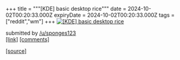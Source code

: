 +++
title = """[KDE] basic desktop rice"""
date = 2024-10-02T00:20:33.000Z
expiryDate = 2024-10-02T00:20:33.000Z
tags = ["reddit","wm"]
+++
[![[KDE] basic desktop rice](https://preview.redd.it/n140xawzk8sd1.png?width=640&crop=smart&auto=webp&s=12f173679fb3437411ed4e316fa22b617da3e2c1 "[KDE] basic desktop rice")](https://www.reddit.com/r/unixporn/comments/1fu3du3/kde_basic_desktop_rice/)

submitted by [/u/sponges123](https://www.reddit.com/user/sponges123)  
[\[link\]](https://i.redd.it/n140xawzk8sd1.png) [\[comments\]](https://www.reddit.com/r/unixporn/comments/1fu3du3/kde_basic_desktop_rice/)

[[source]](https://www.reddit.com/r/unixporn/comments/1fu3du3/kde_basic_desktop_rice/)

